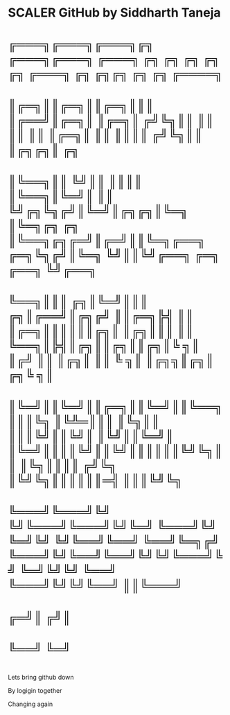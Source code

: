 # SCALER GitHub by Siddharth Taneja
# ╔═══╗╔═══╗╔═══╗╔╗   ╔═══╗╔═══╗    ╔═══╗   ╔╗ ╔╗ ╔╗    ╔╗      ╔╗           ╔═══╗    ╔╗  ╔╗╔╗           ╔╗ ╔╗      ╔════╗                     
# ║╔═╗║║╔═╗║║╔═╗║║║   ║╔══╝║╔═╗║    ║╔═╗║  ╔╝╚╗║║ ║║    ║║      ║║           ║╔═╗║    ║║  ║║║║          ╔╝╚╗║║      ║╔╗╔╗║              ╔╗     
# ║╚══╗║║ ╚╝║║ ║║║║   ║╚══╗║╚═╝║    ║║ ╚╝╔╗╚╗╔╝║╚═╝║╔╗╔╗║╚═╗    ║╚═╗╔╗ ╔╗    ║╚══╗╔╗╔═╝║╔═╝║║╚═╗╔══╗ ╔═╗╚╗╔╝║╚═╗    ╚╝║║╚╝╔══╗ ╔═╗ ╔══╗ ╚╝╔══╗ 
# ╚══╗║║║ ╔╗║╚═╝║║║ ╔╗║╔══╝║╔╗╔╝    ║║╔═╗╠╣ ║║ ║╔═╗║║║║║║╔╗║    ║╔╗║║║ ║║    ╚══╗║╠╣║╔╗║║╔╗║║╔╗║╚ ╗║ ║╔╝ ║║ ║╔╗║      ║║  ╚ ╗║ ║╔╗╗║╔╗║ ╔╗╚ ╗║ 
# ║╚═╝║║╚═╝║║╔═╗║║╚═╝║║╚══╗║║║╚╗    ║╚╩═║║║ ║╚╗║║ ║║║╚╝║║╚╝║    ║╚╝║║╚═╝║    ║╚═╝║║║║╚╝║║╚╝║║║║║║╚╝╚╗║║  ║╚╗║║║║     ╔╝╚╗ ║╚╝╚╗║║║║║║═╣ ║║║╚╝╚╗
# ╚═══╝╚═══╝╚╝ ╚╝╚═══╝╚═══╝╚╝╚═╝    ╚═══╝╚╝ ╚═╝╚╝ ╚╝╚══╝╚══╝    ╚══╝╚═╗╔╝    ╚═══╝╚╝╚══╝╚══╝╚╝╚╝╚═══╝╚╝  ╚═╝╚╝╚╝     ╚══╝ ╚═══╝╚╝╚╝╚══╝ ║║╚═══╝
#                                                                  ╔═╝║                                                               ╔╝║     
#                                                                  ╚══╝                                                               ╚═╝     
#

Lets bring github down

By logigin together

Changing again 
